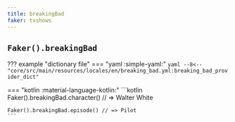 ```yaml
---
title: breakingBad
faker: tvshows
---
```


## `Faker().breakingBad`

??? example "dictionary file"
    === "yaml :simple-yaml:"
        ```yaml
        --8<-- "core/src/main/resources/locales/en/breaking_bad.yml:breaking_bad_provider_dict"
        ```

=== "kotlin :material-language-kotlin:"
    ```kotlin
    Faker().breakingBad.character() // => Walter White

    Faker().breakingBad.episode() // => Pilot
    ```
